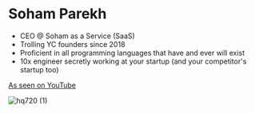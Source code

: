 # Soham Parekh

- CEO @ Soham as a Service (SaaS)
- Trolling YC founders since 2018
- Proficient in all programming languages that have and ever will exist
- 10x engineer secretly working at your startup (and your competitor's startup too)

[As seen on YouTube](https://www.youtube.com/watch?v=-_6dHIPVoTM)

![hq720 (1)](https://github.com/user-attachments/assets/be46e2fd-37f0-4ad1-9ba4-ddd5316ee431)

